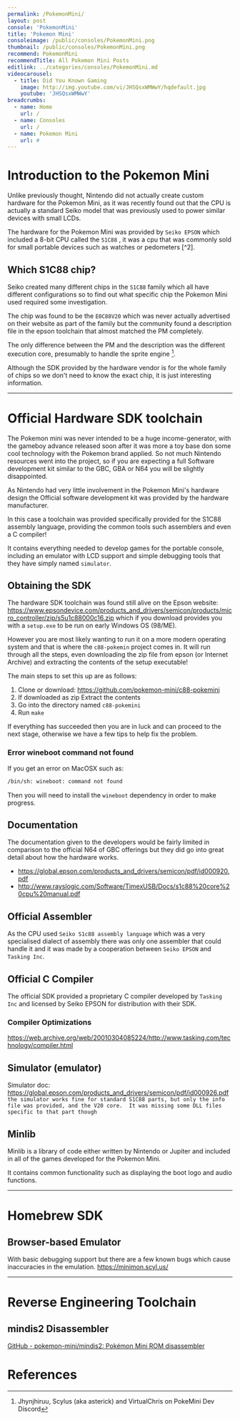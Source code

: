 ```yaml
---
permalink: /PokemonMini/
layout: post
console: 'PokemonMini'
title: 'Pokemon Mini'
consoleimage: /public/consoles/PokemonMini.png
thumbnail: /public/consoles/PokemonMini.png
recommend: PokemonMini
recommendTitle: All Pokemon Mini Posts
editlink: ../categories/consoles/PokemonMini.md
videocarousel:
  - title: Did You Known Gaming
    image: http://img.youtube.com/vi/JHSQsxWMWwY/hqdefault.jpg
    youtube: 'JHSQsxWMWwY'
breadcrumbs:
  - name: Home
    url: /
  - name: Consoles
    url: /
  - name: Pokemon Mini
    url: #
---
```


# Introduction to the Pokemon Mini
Unlike previously thought, Nintendo did not actually create custom hardware for the Pokemon Mini, as it was recently found out that the CPU is actually a standard Seiko model that was previously used to power similar devices with small LCDs.

The hardware for the Pokemon Mini was provided by `Seiko EPSON` which included a 8-bit CPU called the `S1C88` , it was a cpu that was commonly sold for small portable devices such as watches or pedometers [^2].

## Which S1C88 chip?
Seiko created many different chips in the `S1C88` family which all have different configurations so to find out what specific chip the Pokemon Mini used required some investigation.

The chip was found to be the `E0C88V20` which was never actually advertised on their website as part of the family but the community found a description file in the epson toolchain that almost matched the PM completely. 

The only difference between the PM and the description was the different execution core, presumably to handle the sprite engine [^1].

Although the SDK provided by the hardware vendor is for the whole family of chips so we don't need to know the exact chip, it is just interesting information.

---
# Official Hardware SDK toolchain
The Pokemon mini was never intended to be a huge income-generator, with the gameboy advance released soon after it was more a toy base don some cool technology with the Pokemon brand applied. So not much Nintendo resources went into the project, so if you are expecting a full Software development kit similar to the GBC, GBA or N64 you will be slightly disappointed.

As Nintendo had very little involvement in the Pokemon Mini's hardware design the Official software development kit was provided by the hardware manufacturer.

In this case a toolchain was provided specifically provided for the S1C88 assembly language, providing the common tools such assemblers and even a C compiler!

It contains everything needed to develop games for the portable console, including an emulator with LCD support and simple debugging tools that they have simply named `simulator`.

## Obtaining the SDK
The hardware SDK toolchain was found still alive on the Epson website: https://www.epsondevice.com/products_and_drivers/semicon/products/micro_controller/zip/s5u1c88000c16.zip  which if you download provides you with a `setup.exe` to be run on early Windows OS (98/ME).

However you are most likely wanting to run it on a more modern operating system and that is where the `c88-pokemin` project comes in. It will run through all the steps, even downloading the zip file from epson (or Internet Archive) and extracting the contents of the setup executable!

The main steps to set this up are as follows:
1. Clone or download: https://github.com/pokemon-mini/c88-pokemini
2. If downloaded as zip Extract the contents
3. Go into the directory named `c88-pokemini`
4. Run `make`

If everything has succeeded then you are in luck and can proceed to the next stage, otherwise we have a few tips to help fix the problem.

### Error wineboot command not found
If you get an error on MacOSX such as:
```bash
/bin/sh: wineboot: command not found
```
Then you will need to install the `wineboot` dependency in order to make progress.

## Documentation
The documentation given to the developers would be fairly limited in comparison to the official N64 of GBC offerings but they did go into great detail about how the hardware works.

* https://global.epson.com/products_and_drivers/semicon/pdf/id000920.pdf
* http://www.rayslogic.com/Software/TimexUSB/Docs/s1c88%20core%20cpu%20manual.pdf

## Official Assembler
As the CPU used `Seiko S1c88 assembly language` which was a very specialised dialect of assembly there was only one assembler that could handle it and it was made by a cooperation between `Seiko EPSON` and `Tasking Inc`.

## Official C Compiler

The official SDK provided a proprietary C compiler developed by `Tasking Inc` and licensed by Seiko EPSON for distribution with their SDK.

### Compiler Optimizations
https://web.archive.org/web/20010304085224/http://www.tasking.com/technology/compiler.html

## Simulator (emulator)
Simulator doc: https://global.epson.com/products_and_drivers/semicon/pdf/id000926.pdf
```the simulator works fine for standard S1C88 parts, but only the info file was provided, and the V20 core.  It was missing some DLL files specific to that part though```

## Minlib

Minlib is a library of code either written by Nintendo or Jupiter and included in all of the games developed for the Pokemon Mini. 

It contains common functionality such as displaying the boot logo and audio functions.

---
# Homebrew SDK

## Browser-based Emulator
With basic debugging support but there are a few known bugs which cause inaccuracies in the emulation.
https://minimon.scyl.us/

---
# Reverse Engineering Toolchain

## mindis2 Disassembler
[GitHub - pokemon-mini/mindis2: Pokémon Mini ROM disassembler](https://github.com/pokemon-mini/mindis2)

# References
[^1]: Jhynjhiruu, Scylus (aka asterick) and VirtualChris on PokeMini Dev Discord

